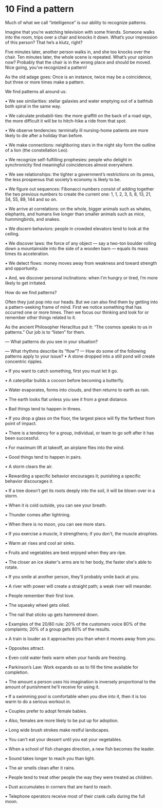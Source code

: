 # 10 Find a pattern

Much of what we call “intelligence” is our ability to recognize patterns.

Imagine that you’re watching television with some friends. Someone walks into the room, trips over a chair and knocks it down. What’s your impression of this person? That he’s a klutz, right?

Five minutes later, another person walks in, and she too knocks over the chair. Ten minutes later, the whole scene is repeated. What’s your opinion now? Probably that the chair is in the wrong place and should be moved. Nice going, you’ve recognized a pattern!

As the old adage goes: Once is an instance, twice may be a coincidence, but three or more times make a pattern.

We find patterns all around us:

• We see similarities: stellar galaxies and water emptying out of a bathtub both spiral in the same way.

• We calculate probabili-ties: the more graffiti on the back of a road sign, the more difficult it will be to hitch-hike a ride from that spot.

• We observe tendencies: terminally ill nursing-home patients are more likely to die after a holiday than before.

• We make connections: neighboring stars in the night sky form the outline of a lion (the constellation Leo).

• We recognize self-fulfilling prophesies: people who delight in synchronicity find meaningful coincidences almost everywhere.

• We see relationships: the tighter a government’s restrictions on its press, the less prosperous that society’s economy is likely to be.

• We figure out sequences: Fibonacci numbers consist of adding together the two previous numbers to create the current one: 1, 1, 2, 3, 5, 8, 13, 21, 34, 55, 89, 144 and so on.

• We arrive at correlations: on the whole, bigger animals such as whales, elephants, and humans live longer than smaller animals such as mice, hummingbirds, and snakes.

• We discern behaviors: people in crowded elevators tend to look at the ceiling.

• We discover laws: the force of any object — say a two-ton boulder rolling down a mountainside into the side of a wooden barn — equals its mass times its acceleration.

• We detect flows: money moves away from weakness and toward strength and opportunity.

• And, we discover personal inclinations: when I'm hungry or tired, I’m more likely to get irritated.

How do we find patterns?

Often they just pop into our heads. But we can also find them by getting into a pattern-seeking frame of mind. First we notice something that has occurred one or more times. Then we focus our thinking and look for or remember other things related to it.

As the ancient Philosopher Heraclitus put it: “The cosmos speaks to us in patterns.”  Our job is to “listen” for them.


— What patterns do you see in your situation?

— What rhythms describe its “flow”?
— How do some of the following patterns apply to your issue?
• A stone dropped into a still pond will create concentric ripples.

• If you want to catch something, first you must let it go.

• A caterpillar builds a cocoon before becoming a butterfly.

• Water evaporates, forms into clouds, and then returns to earth as rain.

• The earth looks flat unless you see it from a great distance.

• Bad things tend to happen in threes.

• If you drop a glass on the floor, the largest piece will fly the farthest from point of impact.

• There is a tendency for a group, individual, or team to go soft after it has been successful.

• For maximum lift at takeoff, an airplane flies into the wind.

• Good things tend to happen in pairs.

• A storm clears the air.

• Rewarding a specific behavior encourages it; punishing a specific behavior discourages it.

• If a tree doesn’t get its roots deeply into the soil, it will be blown over in a storm.

• When it is cold outside, you can see your breath.

• Thunder comes after lightning.

• When there is no moon, you can see more stars.

• If you exercise a muscle, it strengthens; if you don't, the muscle atrophies.

• Warm air rises and cool air sinks.

• Fruits and vegetables are best enjoyed when they are ripe.

• The closer an ice skater's arms are to her body, the faster she's able to rotate.

• If you smile at another person, they'll probably smile back at you.

• A river with power will create a straight path; a weak river will meander.

• People remember their first love.

• The squeaky wheel gets oiled.

• The nail that sticks up gets hammered down.

• Examples of the 20/80 rule: 20% of the customers voice 80% of the complaints; 20% of a group gets 80% of the results.

• A train is louder as it approaches you than when it moves away from you.

• Opposites attract.

• Even cold water feels warm when your hands are freezing.

• Parkinson’s Law: Work expands so as to fill the time available for completion.

• The amount a person uses his imagination is inversely proportional to the amount of punishment he'll receive for using it.

• If a swimming pool is comfortable when you dive into it, then it is too warm to do a serious workout in.

• Couples prefer to adopt female babies.

• Also, females are more likely to be put up for adoption.

• Long wide brush strokes make restful landscapes.

• You can't eat your dessert until you eat your vegetables.

• When a school of fish changes direction, a new fish becomes the leader.

• Sound takes longer to reach you than light.

• The air smells clean after it rains.

• People tend to treat other people the way they were treated as children.

• Dust accumulates in corners that are hard to reach.

• Telephone operators receive most of their crank calls during the full moon.
